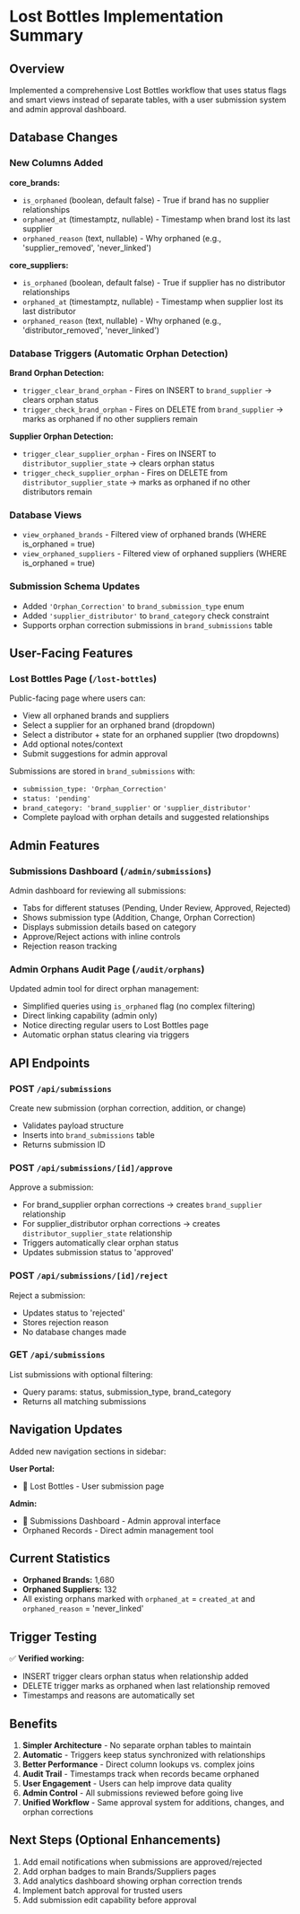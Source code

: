 # Lost Bottles Implementation Summary

## Overview
Implemented a comprehensive Lost Bottles workflow that uses status flags and smart views instead of separate tables, with a user submission system and admin approval dashboard.

## Database Changes

### New Columns Added

**core_brands:**
- `is_orphaned` (boolean, default false) - True if brand has no supplier relationships
- `orphaned_at` (timestamptz, nullable) - Timestamp when brand lost its last supplier
- `orphaned_reason` (text, nullable) - Why orphaned (e.g., 'supplier_removed', 'never_linked')

**core_suppliers:**
- `is_orphaned` (boolean, default false) - True if supplier has no distributor relationships
- `orphaned_at` (timestamptz, nullable) - Timestamp when supplier lost its last distributor
- `orphaned_reason` (text, nullable) - Why orphaned (e.g., 'distributor_removed', 'never_linked')

### Database Triggers (Automatic Orphan Detection)

**Brand Orphan Detection:**
- `trigger_clear_brand_orphan` - Fires on INSERT to `brand_supplier` → clears orphan status
- `trigger_check_brand_orphan` - Fires on DELETE from `brand_supplier` → marks as orphaned if no other suppliers remain

**Supplier Orphan Detection:**
- `trigger_clear_supplier_orphan` - Fires on INSERT to `distributor_supplier_state` → clears orphan status
- `trigger_check_supplier_orphan` - Fires on DELETE from `distributor_supplier_state` → marks as orphaned if no other distributors remain

### Database Views

- `view_orphaned_brands` - Filtered view of orphaned brands (WHERE is_orphaned = true)
- `view_orphaned_suppliers` - Filtered view of orphaned suppliers (WHERE is_orphaned = true)

### Submission Schema Updates

- Added `'Orphan_Correction'` to `brand_submission_type` enum
- Added `'supplier_distributor'` to `brand_category` check constraint
- Supports orphan correction submissions in `brand_submissions` table

## User-Facing Features

### Lost Bottles Page (`/lost-bottles`)
Public-facing page where users can:
- View all orphaned brands and suppliers
- Select a supplier for an orphaned brand (dropdown)
- Select a distributor + state for an orphaned supplier (two dropdowns)
- Add optional notes/context
- Submit suggestions for admin approval

Submissions are stored in `brand_submissions` with:
- `submission_type: 'Orphan_Correction'`
- `status: 'pending'`
- `brand_category: 'brand_supplier'` or `'supplier_distributor'`
- Complete payload with orphan details and suggested relationships

## Admin Features

### Submissions Dashboard (`/admin/submissions`)
Admin dashboard for reviewing all submissions:
- Tabs for different statuses (Pending, Under Review, Approved, Rejected)
- Shows submission type (Addition, Change, Orphan Correction)
- Displays submission details based on category
- Approve/Reject actions with inline controls
- Rejection reason tracking

### Admin Orphans Audit Page (`/audit/orphans`)
Updated admin tool for direct orphan management:
- Simplified queries using `is_orphaned` flag (no complex filtering)
- Direct linking capability (admin only)
- Notice directing regular users to Lost Bottles page
- Automatic orphan status clearing via triggers

## API Endpoints

### POST `/api/submissions`
Create new submission (orphan correction, addition, or change)
- Validates payload structure
- Inserts into `brand_submissions` table
- Returns submission ID

### POST `/api/submissions/[id]/approve`
Approve a submission:
- For brand_supplier orphan corrections → creates `brand_supplier` relationship
- For supplier_distributor orphan corrections → creates `distributor_supplier_state` relationship
- Triggers automatically clear orphan status
- Updates submission status to 'approved'

### POST `/api/submissions/[id]/reject`
Reject a submission:
- Updates status to 'rejected'
- Stores rejection reason
- No database changes made

### GET `/api/submissions`
List submissions with optional filtering:
- Query params: status, submission_type, brand_category
- Returns all matching submissions

## Navigation Updates

Added new navigation sections in sidebar:

**User Portal:**
- 🍾 Lost Bottles - User submission page

**Admin:**
- 📝 Submissions Dashboard - Admin approval interface
- Orphaned Records - Direct admin management tool

## Current Statistics

- **Orphaned Brands:** 1,680
- **Orphaned Suppliers:** 132
- All existing orphans marked with `orphaned_at` = `created_at` and `orphaned_reason` = 'never_linked'

## Trigger Testing

✅ **Verified working:**
- INSERT trigger clears orphan status when relationship added
- DELETE trigger marks as orphaned when last relationship removed
- Timestamps and reasons are automatically set

## Benefits

1. **Simpler Architecture** - No separate orphan tables to maintain
2. **Automatic** - Triggers keep status synchronized with relationships
3. **Better Performance** - Direct column lookups vs. complex joins
4. **Audit Trail** - Timestamps track when records became orphaned
5. **User Engagement** - Users can help improve data quality
6. **Admin Control** - All submissions reviewed before going live
7. **Unified Workflow** - Same approval system for additions, changes, and orphan corrections

## Next Steps (Optional Enhancements)

1. Add email notifications when submissions are approved/rejected
2. Add orphan badges to main Brands/Suppliers pages
3. Add analytics dashboard showing orphan correction trends
4. Implement batch approval for trusted users
5. Add submission edit capability before approval

